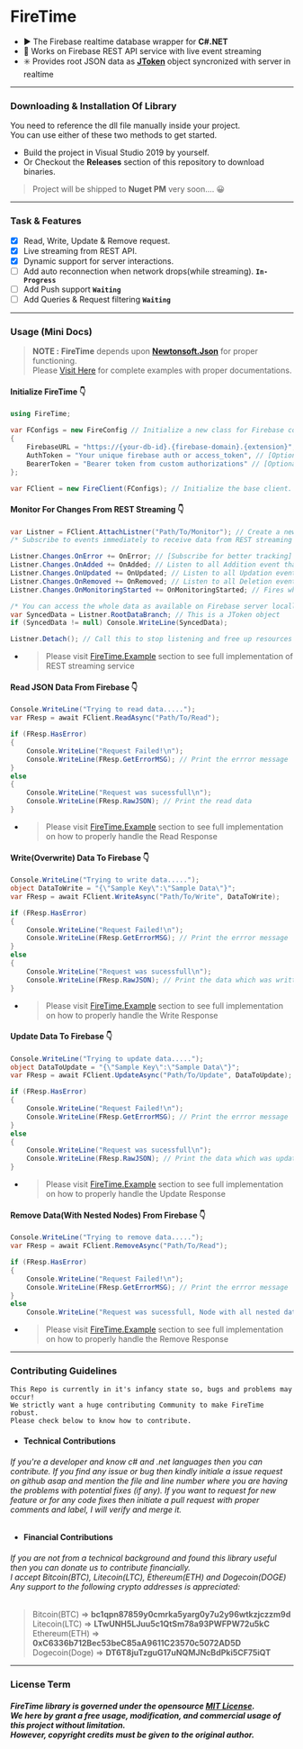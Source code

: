 # FireTime
 * ▶️ The Firebase realtime database wrapper for **C#.NET**
 * 🌠 Works on Firebase REST API service with live event streaming
 * ✳️ Provides root JSON data as [**JToken**](https://www.newtonsoft.com/json/help/html/T_Newtonsoft_Json_Linq_JToken.htm) object syncronized with server in realtime
----

### Downloading & Installation Of Library
You need to reference the dll file manually inside your project. <br/>
You can use either of these two methods to get started.
* Build the project in Visual Studio 2019 by yourself.
* Or Checkout the **Releases** section of this repository to download binaries.
> Project will be shipped to **Nuget PM** very soon.... 😀
----

### Task & Features
- [x] Read, Write, Update & Remove request.
- [x] Live streaming from REST API.
- [x] Dynamic support for server interactions.
- [ ] Add auto reconnection when network drops(while streaming). **`In-Progress`**
- [ ] Add Push support **`Waiting`**
- [ ] Add Queries & Request filtering **`Waiting`**
----

### Usage (Mini Docs)
> **NOTE :** **FireTime** depends upon [**Newtonsoft.Json**](https://github.com/JamesNK/Newtonsoft.Json) for proper functioning.<br/>
> Please [Visit Here](https://github.com/Techzy-Programmer/FireTime/tree/master/FireTime.Example) for complete examples with proper documentations.

#### Initialize FireTime 👇
```csharp
using FireTime;

var FConfigs = new FireConfig // Initialize a new class for Firebase configuarations
{
    FirebaseURL = "https://{your-db-id}.{firebase-domain}.{extension}", // [Required] Valid Firebase realtime database url
    AuthToken = "Your unique firebase auth or access_token", // [Optional] Remove this field if not required
    BearerToken = "Bearer token from custom authorizations" // [Optional] Remove this field if not required
};

var FClient = new FireClient(FConfigs); // Initialize the base client.
```

#### Monitor For Changes From REST Streaming 👇
```csharp
var Listner = FClient.AttachListner("Path/To/Monitor"); // Create a new listner for the specified path in your database
/* Subscribe to events immediately to receive data from REST streaming */

Listner.Changes.OnError += OnError; // [Subscribe for better tracking] Listen for any errors that occur during streaming
Listner.Changes.OnAdded += OnAdded; // Listen to all Addition event that take place in your database at any sub-level
Listner.Changes.OnUpdated += OnUpdated; // Listen to all Updation event that take place in your database at any sub-level
Listner.Changes.OnRemoved += OnRemoved; // Listen to all Deletion event that take place in your database at any sub-level
Listner.Changes.OnMonitoringStarted += OnMonitoringStarted; // Fires whenever monitoring starts or restarts

/* You can access the whole data as available on Firebase server locally from the path you are monitoring */
var SyncedData = Listner.RootDataBranch; // This is a JToken object
if (SyncedData != null) Console.WriteLine(SyncedData);

Listner.Detach(); // Call this to stop listening and free up resources
```
* > Please visit [FireTime.Example](https://github.com/Techzy-Programmer/FireTime/blob/e6c30acef07e69564d3c0e463e2821b23aeea142/FireTime.Example/Stream-API-Example.cs#L1) section to see full implementation of REST streaming service

#### Read JSON Data From Firebase 👇
```csharp
Console.WriteLine("Trying to read data.....");
var FResp = await FClient.ReadAsync("Path/To/Read");

if (FResp.HasError)
{
    Console.WriteLine("Request Failed!\n");
    Console.WriteLine(FResp.GetErrorMSG); // Print the errror message
}
else
{
    Console.WriteLine("Request was sucessfull\n");
    Console.WriteLine(FResp.RawJSON); // Print the read data
}
```
* > Please visit [FireTime.Example](https://github.com/Techzy-Programmer/FireTime/blob/e6c30acef07e69564d3c0e463e2821b23aeea142/FireTime.Example/Read-Write-Example.cs#L10) section to see full implementation on how to properly handle the Read Response

#### Write(Overwrite) Data To Firebase 👇
```csharp
Console.WriteLine("Trying to write data.....");
object DataToWrite = "{\"Sample Key\":\"Sample Data\"}";
var FResp = await FClient.WriteAsync("Path/To/Write", DataToWrite);

if (FResp.HasError)
{
    Console.WriteLine("Request Failed!\n");
    Console.WriteLine(FResp.GetErrorMSG); // Print the errror message
}
else
{
    Console.WriteLine("Request was sucessfull\n");
    Console.WriteLine(FResp.RawJSON); // Print the data which was written to db
}
```
* > Please visit [FireTime.Example](https://github.com/Techzy-Programmer/FireTime/blob/e6c30acef07e69564d3c0e463e2821b23aeea142/FireTime.Example/Read-Write-Example.cs#L39) section to see full implementation on how to properly handle the Write Response

#### Update Data To Firebase 👇
```csharp
Console.WriteLine("Trying to update data.....");
object DataToUpdate = "{\"Sample Key\":\"Sample Data\"}";
var FResp = await FClient.UpdateAsync("Path/To/Update", DataToUpdate);

if (FResp.HasError)
{
    Console.WriteLine("Request Failed!\n");
    Console.WriteLine(FResp.GetErrorMSG); // Print the errror message
}
else
{
    Console.WriteLine("Request was sucessfull\n");
    Console.WriteLine(FResp.RawJSON); // Print the data which was updated to db
}
```
* > Please visit [FireTime.Example](https://github.com/Techzy-Programmer/FireTime/blob/e6c30acef07e69564d3c0e463e2821b23aeea142/FireTime.Example/Update-Remove-Example.cs#L10) section to see full implementation on how to properly handle the Update Response

#### Remove Data(With Nested Nodes) From Firebase 👇
```csharp
Console.WriteLine("Trying to remove data.....");
var FResp = await FClient.RemoveAsync("Path/To/Read");

if (FResp.HasError)
{
    Console.WriteLine("Request Failed!\n");
    Console.WriteLine(FResp.GetErrorMSG); // Print the errror message
}
else
    Console.WriteLine("Request was sucessfull, Node with all nested data has been removed!\n");
```
* > Please visit [FireTime.Example](https://github.com/Techzy-Programmer/FireTime/blob/e6c30acef07e69564d3c0e463e2821b23aeea142/FireTime.Example/Update-Remove-Example.cs#L88) section to see full implementation on how to properly handle the Remove Response
----

### Contributing Guidelines

~~~~
This Repo is currently in it's infancy state so, bugs and problems may occur!
We strictly want a huge contributing Community to make FireTime robust.
Please check below to know how to contribute.
~~~~

* #### Technical Contributions
###### If you're a developer and know c# and .net languages then you can contribute. If you find any issue or bug then kindly initiale a issue request on github asap and mention the file and line number where you are having the problems with potential fixes (if any). If you want to request for new feature or for any code fixes then initiate a pull request with proper comments and label, I will verify and merge it.

* #### Financial Contributions
###### If you are not from a technical background and found this library useful then you can donate us to contribute financially.<br/> I accept Bitcoin(BTC), Litecoin(LTC), Ethereum(ETH) and Dogecoin(DOGE)<br/> Any support to the following crypto addresses is appreciated:
> Bitcoin(BTC) => **bc1qpn87859y0cmrka5yarg0y7u2y96wtkzjczzm9d** <br/>
> Litecoin(LTC) => **LTwUNH5LJuu5c1QtSm78a93PWFPW72u5kC** <br/>
> Ethereum(ETH) => **0xC6336b712Bec53beC85aA9611C23570c5072AD5D** <br/>
> Dogecoin(Doge) => **DT6T8juTzguG17uNQMJNcBdPki5CF75iQT** <br/>
----

### License Term
##### FireTime library is governed under the opensource [MIT License](https://en.wikipedia.org/wiki/MIT_License).<br/>We here by grant a free usage, modification, and commercial usage of this project without limitation.<br/>However, copyright credits must be given to the original author.
